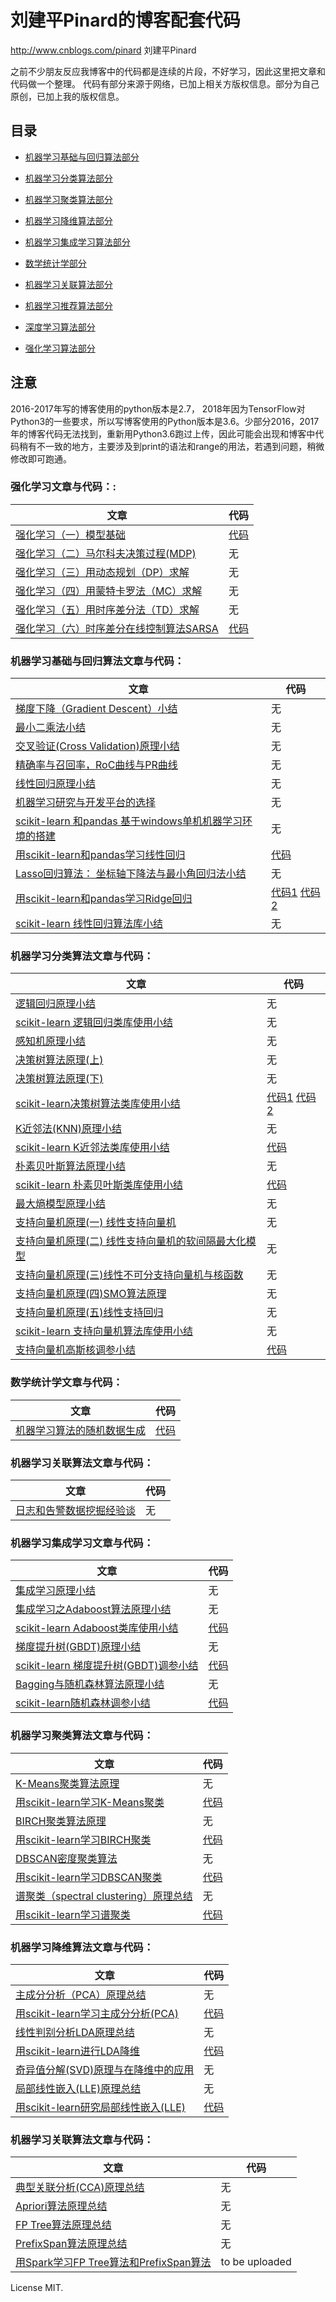 # 刘建平Pinard的博客配套代码

http://www.cnblogs.com/pinard 刘建平Pinard

之前不少朋友反应我博客中的代码都是连续的片段，不好学习，因此这里把文章和代码做一个整理。
代码有部分来源于网络，已加上相关方版权信息。部分为自己原创，已加上我的版权信息。

## 目录

* [机器学习基础与回归算法部分](#2)

* [机器学习分类算法部分](#3)

* [机器学习聚类算法部分](#4)

* [机器学习降维算法部分](#5)

* [机器学习集成学习算法部分](#6)

* [数学统计学部分](#7)

* [机器学习关联算法部分](#8)

* [机器学习推荐算法部分](#9)

* [深度学习算法部分](#10)

* [强化学习算法部分](#1)

## 注意

2016-2017年写的博客使用的python版本是2.7， 2018年因为TensorFlow对Python3的一些要求，所以写博客使用的Python版本是3.6。少部分2016，2017年的博客代码无法找到，重新用Python3.6跑过上传，因此可能会出现和博客中代码稍有不一致的地方，主要涉及到print的语法和range的用法，若遇到问题，稍微修改即可跑通。

<h3 id="1">强化学习文章与代码：:</h3>

|文章 | 代码|
---|---
[强化学习（一）模型基础](https://www.cnblogs.com/pinard/p/9385570.html)| [代码](https://github.com/ljpzzz/machinelearning/blob/master/reinforcement-learning/introduction.py)
[强化学习（二）马尔科夫决策过程(MDP)](https://www.cnblogs.com/pinard/p/9426283.html) | 无
[强化学习（三）用动态规划（DP）求解](https://www.cnblogs.com/pinard/p/9463815.html) | 无
[强化学习（四）用蒙特卡罗法（MC）求解](https://www.cnblogs.com/pinard/p/9492980.html) | 无
[强化学习（五）用时序差分法（TD）求解](https://www.cnblogs.com/pinard/p/9529828.html) | 无
[强化学习（六）时序差分在线控制算法SARSA](https://www.cnblogs.com/pinard/p/9614290.html)  | [代码](https://github.com/ljpzzz/machinelearning/blob/master/reinforcement-learning/sarsa_windy_world.py)

<h3 id="2">机器学习基础与回归算法文章与代码：</h3>

|文章 | 代码|
---|---
[梯度下降（Gradient Descent）小结](https://www.cnblogs.com/pinard/p/5970503.html) | 无
[最小二乘法小结](https://www.cnblogs.com/pinard/p/5976811.html) |无
[交叉验证(Cross Validation)原理小结](https://www.cnblogs.com/pinard/p/5992719.html) | 无
[精确率与召回率，RoC曲线与PR曲线](https://www.cnblogs.com/pinard/p/5993450.html) |无
[线性回归原理小结](https://www.cnblogs.com/pinard/p/6004041.html) |无
[机器学习研究与开发平台的选择](https://www.cnblogs.com/pinard/p/6007200.html) | 无
[scikit-learn 和pandas 基于windows单机机器学习环境的搭建](https://www.cnblogs.com/pinard/p/6013484.html) |无
[用scikit-learn和pandas学习线性回归](https://www.cnblogs.com/pinard/p/6016029.html) |[代码](https://github.com/ljpzzz/machinelearning/blob/master/classic-machine-learning/linear-regression.ipynb)
[Lasso回归算法： 坐标轴下降法与最小角回归法小结](https://www.cnblogs.com/pinard/p/6018889.html) | 无
[用scikit-learn和pandas学习Ridge回归](https://www.cnblogs.com/pinard/p/6023000.html) | [代码1](https://github.com/ljpzzz/machinelearning/blob/master/classic-machine-learning/ridge_regression_1.ipynb) [代码2](https://github.com/ljpzzz/machinelearning/blob/master/classic-machine-learning/ridge_regression.ipynb)
[scikit-learn 线性回归算法库小结](https://www.cnblogs.com/pinard/p/6026343.html)|无

<h3 id="3">机器学习分类算法文章与代码：</h3>

|文章 | 代码|
---|---
[逻辑回归原理小结](https://www.cnblogs.com/pinard/p/6029432.html) |无
[scikit-learn 逻辑回归类库使用小结](https://www.cnblogs.com/pinard/p/6035872.html) |无
[感知机原理小结](https://www.cnblogs.com/pinard/p/6042320.html) |无
[决策树算法原理(上)](https://www.cnblogs.com/pinard/p/6050306.html) |无
[决策树算法原理(下)](https://www.cnblogs.com/pinard/p/6053344.html)|无
[scikit-learn决策树算法类库使用小结](https://www.cnblogs.com/pinard/p/6056319.html) |[代码1](https://github.com/ljpzzz/machinelearning/blob/master/classic-machine-learning/decision_tree_classifier.ipynb) [代码2](https://github.com/ljpzzz/machinelearning/blob/master/classic-machine-learning/decision_tree_classifier_1.ipynb)
[K近邻法(KNN)原理小结](https://www.cnblogs.com/pinard/p/6061661.html) |无
[scikit-learn K近邻法类库使用小结](https://www.cnblogs.com/pinard/p/6065607.html) |[代码](https://github.com/ljpzzz/machinelearning/blob/master/classic-machine-learning/knn_classifier.ipynb)
[朴素贝叶斯算法原理小结](https://www.cnblogs.com/pinard/p/6069267.html) |无
[scikit-learn 朴素贝叶斯类库使用小结](https://www.cnblogs.com/pinard/p/6074222.html)| [代码](https://github.com/ljpzzz/machinelearning/blob/master/classic-machine-learning/native_bayes.ipynb)
[最大熵模型原理小结](https://www.cnblogs.com/pinard/p/6093948.html)|无
[支持向量机原理(一) 线性支持向量机](https://www.cnblogs.com/pinard/p/6097604.html)|无
[支持向量机原理(二) 线性支持向量机的软间隔最大化模型](https://www.cnblogs.com/pinard/p/6100722.html)|无
[支持向量机原理(三)线性不可分支持向量机与核函数](https://www.cnblogs.com/pinard/p/6103615.html)|无
[支持向量机原理(四)SMO算法原理](https://www.cnblogs.com/pinard/p/6111471.html)|无
[支持向量机原理(五)线性支持回归](https://www.cnblogs.com/pinard/p/6113120.html)|无
[scikit-learn 支持向量机算法库使用小结](https://www.cnblogs.com/pinard/p/6117515.html)|无
[支持向量机高斯核调参小结](https://www.cnblogs.com/pinard/p/6126077.html) | [代码](https://github.com/ljpzzz/machinelearning/blob/master/classic-machine-learning/svm_classifier.ipynb)

<h3 id="7">数学统计学文章与代码：</h3>

|文章 | 代码|
---|---
[机器学习算法的随机数据生成](https://www.cnblogs.com/pinard/p/6047802.html) | [代码](https://github.com/ljpzzz/machinelearning/blob/master/mathematics/random_data_generation.ipynb)

<h3 id="8">机器学习关联算法文章与代码：</h3>

|文章 | 代码|
---|---
[日志和告警数据挖掘经验谈](https://www.cnblogs.com/pinard/p/6039099.html) | 无

<h3 id="6">机器学习集成学习文章与代码：</h3>

|文章 | 代码|
---|---
[集成学习原理小结](https://www.cnblogs.com/pinard/p/6131423.html) | 无
[集成学习之Adaboost算法原理小结](https://www.cnblogs.com/pinard/p/6133937.html) | 无
[scikit-learn Adaboost类库使用小结](https://www.cnblogs.com/pinard/p/6136914.html) | [代码](https://github.com/ljpzzz/machinelearning/blob/master/ensemble-learning/adaboost-classifier.ipynb)
[梯度提升树(GBDT)原理小结](https://www.cnblogs.com/pinard/p/6140514.html) | 无
[scikit-learn 梯度提升树(GBDT)调参小结](https://www.cnblogs.com/pinard/p/6143927.html)| [代码](https://github.com/ljpzzz/machinelearning/blob/master/ensemble-learning/gbdt_classifier.ipynb)
[Bagging与随机森林算法原理小结](https://www.cnblogs.com/pinard/p/6156009.html) | 无
[scikit-learn随机森林调参小结](https://www.cnblogs.com/pinard/p/6160412.html) |  [代码](https://github.com/ljpzzz/machinelearning/blob/master/ensemble-learning/random_forest_classifier.ipynb)

<h3 id="4">机器学习聚类算法文章与代码：</h3>

|文章 | 代码|
---|---
[K-Means聚类算法原理](https://www.cnblogs.com/pinard/p/6164214.html)|无
[用scikit-learn学习K-Means聚类](https://www.cnblogs.com/pinard/p/6169370.html) | [代码](https://github.com/ljpzzz/machinelearning/blob/master/classic-machine-learning/kmeans_cluster.ipynb)
[BIRCH聚类算法原理](https://www.cnblogs.com/pinard/p/6179132.html)|无
[用scikit-learn学习BIRCH聚类](https://www.cnblogs.com/pinard/p/6200579.html) | [代码](https://github.com/ljpzzz/machinelearning/blob/master/classic-machine-learning/birch_cluster.ipynb)
[DBSCAN密度聚类算法](https://www.cnblogs.com/pinard/p/6208966.html)|无
[用scikit-learn学习DBSCAN聚类](https://www.cnblogs.com/pinard/p/6217852.html)|[代码](https://github.com/ljpzzz/machinelearning/blob/master/classic-machine-learning/dbscan_cluster.ipynb)
[谱聚类（spectral clustering）原理总结](https://www.cnblogs.com/pinard/p/6221564.html) |无
[用scikit-learn学习谱聚类](https://www.cnblogs.com/pinard/p/6235920.html)|[代码](https://github.com/ljpzzz/machinelearning/blob/master/classic-machine-learning/spectral_cluster.ipynb)

<h3 id="5">机器学习降维算法文章与代码：</h3>

|文章 | 代码|
---|---
[主成分分析（PCA）原理总结](https://www.cnblogs.com/pinard/p/6239403.html)|无
[用scikit-learn学习主成分分析(PCA)](https://www.cnblogs.com/pinard/p/6243025.html)|[代码](https://github.com/ljpzzz/machinelearning/blob/master/classic-machine-learning/pca.ipynb)
[线性判别分析LDA原理总结](https://www.cnblogs.com/pinard/p/6244265.html)|无
[用scikit-learn进行LDA降维](https://www.cnblogs.com/pinard/p/6249328.html)|[代码](https://github.com/ljpzzz/machinelearning/blob/master/classic-machine-learning/lda.ipynb)
[奇异值分解(SVD)原理与在降维中的应用](https://www.cnblogs.com/pinard/p/6251584.html)|无
[局部线性嵌入(LLE)原理总结](https://www.cnblogs.com/pinard/p/6266408.html)|无
[用scikit-learn研究局部线性嵌入(LLE)](https://www.cnblogs.com/pinard/p/6273377.html) |[代码](https://github.com/ljpzzz/machinelearning/blob/master/classic-machine-learning/lle.ipynb)

<h3 id="8">机器学习关联算法文章与代码：</h3>

|文章 | 代码|
---|---
[典型关联分析(CCA)原理总结](https://www.cnblogs.com/pinard/p/6288716.html)|无
[Apriori算法原理总结](https://www.cnblogs.com/pinard/p/6293298.html)|无
[FP Tree算法原理总结](https://www.cnblogs.com/pinard/p/6307064.html)|无
[PrefixSpan算法原理总结](https://www.cnblogs.com/pinard/p/6323182.html)|无
[用Spark学习FP Tree算法和PrefixSpan算法](https://www.cnblogs.com/pinard/p/6340162.html)| to be uploaded


License MIT.
